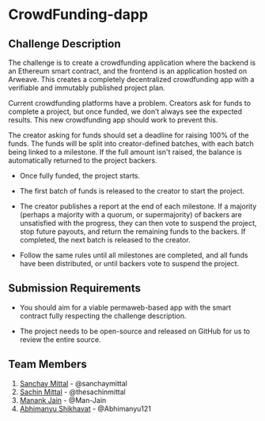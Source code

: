 # CrowdFunding-dapp

## Challenge Description

The challenge is to create a crowdfunding application where the backend is an Ethereum smart contract, and the frontend is an application hosted on Arweave. This creates a completely decentralized crowdfunding app with a verifiable and immutably published project plan.

Current crowdfunding platforms have a problem. Creators ask for funds to complete a project, but once funded, we don’t always see the expected results. This new crowdfunding app should work to prevent this.

The creator asking for funds should set a deadline for raising 100% of the funds. The funds will be split into creator-defined batches, with each batch being linked to a milestone. If the full amount isn't raised, the balance is automatically returned to the project backers.

- Once fully funded, the project starts.

- The first batch of funds is released to the creator to start the project.

- The creator publishes a report at the end of each milestone. If a majority (perhaps a majority with a quorum, or supermajority) of backers are unsatisfied with the progress, they can then vote to suspend the project, stop future payouts, and return the remaining funds to the backers. If completed, the next batch is released to the creator.

- Follow the same rules until all milestones are completed, and all funds have been distributed, or until backers vote to suspend the project.

## Submission Requirements

* You should aim for a viable permaweb-based app with the smart contract fully respecting the challenge description.

* The project needs to be open-source and released on GitHub for us to review the entire source.


## Team Members

1. [Sanchay Mittal](https://github.com/sanchaymittal) - @sanchaymittal
2. [Sachin Mittal](https://github.com/thesachinmittal) - @thesachinmittal
3. [Manank Jain](https://github.com/Man-Jain) - @Man-Jain
4. [Abhimanyu Shikhavat](https://github.com/Abhimanyu121) - @Abhimanyu121
